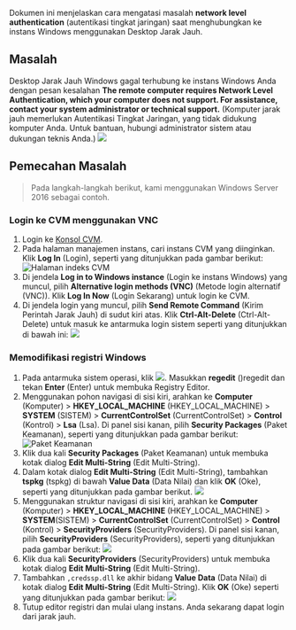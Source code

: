 Dokumen ini menjelaskan cara mengatasi masalah **network level authentication** (autentikasi tingkat jaringan) saat menghubungkan ke instans Windows menggunakan Desktop Jarak Jauh.

## Masalah
Desktop Jarak Jauh Windows gagal terhubung ke instans Windows Anda dengan pesan kesalahan **The remote computer requires Network Level Authentication, which your computer does not support. For assistance, contact your system administrator or technical support.** (Komputer jarak jauh memerlukan Autentikasi Tingkat Jaringan, yang tidak didukung komputer Anda. Untuk bantuan, hubungi administrator sistem atau dukungan teknis Anda.)
![](https://main.qcloudimg.com/raw/409b3259fa13220e8cde0790aa87488b.jpg)

## Pemecahan Masalah

> Pada langkah-langkah berikut, kami menggunakan Windows Server 2016 sebagai contoh.
>

### Login ke CVM menggunakan VNC
1. Login ke [Konsol CVM](https://console.cloud.tencent.com/cvm/index).
2. Pada halaman manajemen instans, cari instans CVM yang diinginkan. Klik **Log In** (Login), seperti yang ditunjukkan pada gambar berikut:
![Halaman indeks CVM](https://main.qcloudimg.com/raw/d9ccf04da21f4ac86d624742c87d5628.png)
3. Di jendela **Log in to Windows instance** (Login ke instans Windows) yang muncul, pilih **Alternative login methods (VNC)** (Metode login alternatif (VNC)). Klik **Log In Now** (Login Sekarang) untuk login ke CVM.
4. Di jendela login yang muncul, pilih **Send Remote Command** (Kirim Perintah Jarak Jauh) di sudut kiri atas. Klik **Ctrl-Alt-Delete** (Ctrl-Alt-Delete) untuk masuk ke antarmuka login sistem seperti yang ditunjukkan di bawah ini:
![](https://main.qcloudimg.com/raw/5064251ea86085326e86884a1c13ef6b.png)

### Memodifikasi registri Windows

1. Pada antarmuka sistem operasi, klik <img src="https://main.qcloudimg.com/raw/330624bafb194914948c8ebd9e47334d.png" style="margin: 0;"></img>. Masukkan **regedit** ()regedit dan tekan **Enter** (Enter) untuk membuka Registry Editor.
2. Menggunakan pohon navigasi di sisi kiri, arahkan ke **Computer** (Komputer) > **HKEY_LOCAL_MACHINE** (HKEY_LOCAL_MACHINE) > **SYSTEM** (SISTEM) > **CurrentControlSet** (CurrentControlSet) > **Control** (Kontrol) > **Lsa** (Lsa). Di panel sisi kanan, pilih **Security Packages** (Paket Keamanan), seperti yang ditunjukkan pada gambar berikut:
![Paket Keamanan](https://main.qcloudimg.com/raw/db037b5131ff44af72b560fbac4931e1.png)
3. Klik dua kali **Security Packages** (Paket Keamanan) untuk membuka kotak dialog **Edit Multi-String** (Edit Multi-String).
4. Dalam kotak dialog **Edit Multi-String** (Edit Multi-String), tambahkan **tspkg** (tspkg) di bawah **Value Data** (Data Nilai) dan klik **OK** (Oke), seperti yang ditunjukkan pada gambar berikut.
![](https://main.qcloudimg.com/raw/cca2bce345b48569d45fd391ee65bc51.png)
5. Menggunakan struktur navigasi di sisi kiri, arahkan ke **Computer** (Komputer) > **HKEY_LOCAL_MACHINE** (HKEY_LOCAL_MACHINE) > **SYSTEM**(SISTEM) > **CurrentControlSet** (CurrentControlSet) > **Control** (Kontrol) > **SecurityProviders** (SecurityProviders). Di panel sisi kanan, pilih **SecurityProviders** (SecurityProviders), seperti yang ditunjukkan pada gambar berikut:
![](https://main.qcloudimg.com/raw/14e84c77ae1d1d3c5bc2ab091543a957.png)
6. Klik dua kali **SecurityProviders** (SecurityProviders) untuk membuka kotak dialog **Edit Multi-String** (Edit Multi-String).
7. Tambahkan `,credssp.dll` ke akhir bidang **Value Data** (Data Nilai) di kotak dialog **Edit Multi-String** (Edit Multi-String). Klik **OK** (Oke) seperti yang ditunjukkan pada gambar berikut:
![](https://main.qcloudimg.com/raw/34b98c226c359b070e2f03c2ff1c6e42.png)
8. Tutup editor registri dan mulai ulang instans. Anda sekarang dapat login dari jarak jauh.

